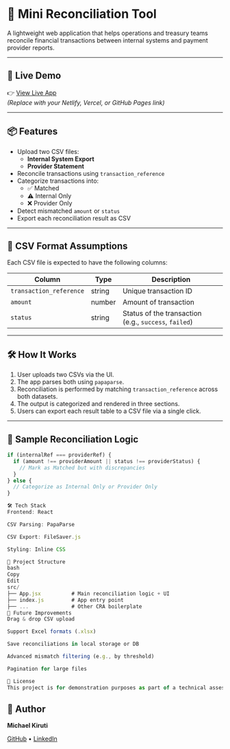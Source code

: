 # 🧾 Mini Reconciliation Tool

A lightweight web application that helps operations and treasury teams reconcile financial transactions between internal systems and payment provider reports.

---

## 🚀 Live Demo

👉 [View Live App](https://your-deployment-link.com)  
_(Replace with your Netlify, Vercel, or GitHub Pages link)_

---

## 📦 Features

- Upload two CSV files:
  - **Internal System Export**
  - **Provider Statement**
- Reconcile transactions using `transaction_reference`
- Categorize transactions into:
  - ✅ Matched
  - ⚠️ Internal Only
  - ❌ Provider Only
- Detect mismatched `amount` or `status`
- Export each reconciliation result as CSV

---

## 📁 CSV Format Assumptions

Each CSV file is expected to have the following columns:

| Column                  | Type   | Description                                           |
| ----------------------- | ------ | ----------------------------------------------------- |
| `transaction_reference` | string | Unique transaction ID                                 |
| `amount`                | number | Amount of transaction                                 |
| `status`                | string | Status of the transaction (e.g., `success`, `failed`) |

---

## 🛠 How It Works

1. User uploads two CSVs via the UI.
2. The app parses both using `papaparse`.
3. Reconciliation is performed by matching `transaction_reference` across both datasets.
4. The output is categorized and rendered in three sections.
5. Users can export each result table to a CSV file via a single click.

---

## 🧪 Sample Reconciliation Logic

```js
if (internalRef === providerRef) {
  if (amount !== providerAmount || status !== providerStatus) {
    // Mark as Matched but with discrepancies
  }
} else {
  // Categorize as Internal Only or Provider Only
}

🛠 Tech Stack
Frontend: React

CSV Parsing: PapaParse

CSV Export: FileSaver.js

Styling: Inline CSS

🧱 Project Structure
bash
Copy
Edit
src/
├── App.jsx          # Main reconciliation logic + UI
├── index.js         # App entry point
├── ...              # Other CRA boilerplate
🚧 Future Improvements
Drag & drop CSV upload

Support Excel formats (.xlsx)

Save reconciliations in local storage or DB

Advanced mismatch filtering (e.g., by threshold)

Pagination for large files

📄 License
This project is for demonstration purposes as part of a technical assessment for Niobi Kenya Ltd.

```

## 👤 Author

**Michael Kiruti**

[GitHub](https://github.com/Kiruti01) • [LinkedIn](https://www.linkedin.com/in/michael-kiruti/)
